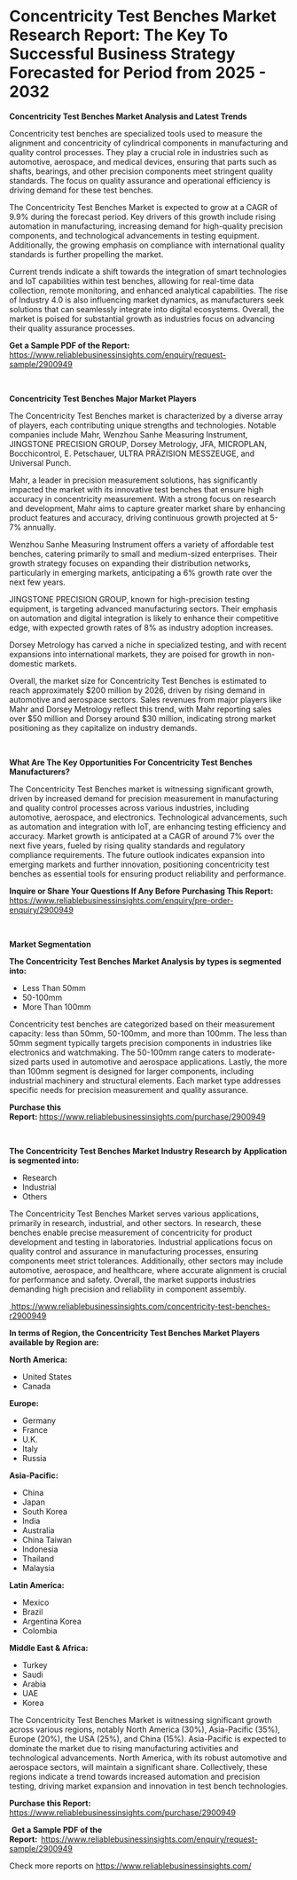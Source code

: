 <p><h1>Concentricity Test Benches Market Research Report: The Key To Successful Business Strategy Forecasted for Period from 2025 - 2032</h1></p><p><strong>Concentricity Test Benches Market Analysis and Latest Trends</strong></p>
<p><p>Concentricity test benches are specialized tools used to measure the alignment and concentricity of cylindrical components in manufacturing and quality control processes. They play a crucial role in industries such as automotive, aerospace, and medical devices, ensuring that parts such as shafts, bearings, and other precision components meet stringent quality standards. The focus on quality assurance and operational efficiency is driving demand for these test benches.</p><p>The Concentricity Test Benches Market is expected to grow at a CAGR of 9.9% during the forecast period. Key drivers of this growth include rising automation in manufacturing, increasing demand for high-quality precision components, and technological advancements in testing equipment. Additionally, the growing emphasis on compliance with international quality standards is further propelling the market.</p><p>Current trends indicate a shift towards the integration of smart technologies and IoT capabilities within test benches, allowing for real-time data collection, remote monitoring, and enhanced analytical capabilities. The rise of Industry 4.0 is also influencing market dynamics, as manufacturers seek solutions that can seamlessly integrate into digital ecosystems. Overall, the market is poised for substantial growth as industries focus on advancing their quality assurance processes.</p></p>
<p><strong>Get a Sample PDF of the Report:&nbsp;</strong> <a href="https://www.reliablebusinessinsights.com/enquiry/request-sample/2900949?utm_campaign=3086&utm_medium=2&utm_source=Github&utm_content=ia&utm_term=16032025&utm_id=concentricity-test-benches">https://www.reliablebusinessinsights.com/enquiry/request-sample/2900949</a></p>
<p>&nbsp;</p>
<p><strong>Concentricity Test Benches Major Market Players</strong></p>
<p><p>The Concentricity Test Benches market is characterized by a diverse array of players, each contributing unique strengths and technologies. Notable companies include Mahr, Wenzhou Sanhe Measuring Instrument, JINGSTONE PRECISION GROUP, Dorsey Metrology, JFA, MICROPLAN, Bocchicontrol, E. Petschauer, ULTRA PRÄZISION MESSZEUGE, and Universal Punch.</p><p>Mahr, a leader in precision measurement solutions, has significantly impacted the market with its innovative test benches that ensure high accuracy in concentricity measurement. With a strong focus on research and development, Mahr aims to capture greater market share by enhancing product features and accuracy, driving continuous growth projected at 5-7% annually.</p><p>Wenzhou Sanhe Measuring Instrument offers a variety of affordable test benches, catering primarily to small and medium-sized enterprises. Their growth strategy focuses on expanding their distribution networks, particularly in emerging markets, anticipating a 6% growth rate over the next few years.</p><p>JINGSTONE PRECISION GROUP, known for high-precision testing equipment, is targeting advanced manufacturing sectors. Their emphasis on automation and digital integration is likely to enhance their competitive edge, with expected growth rates of 8% as industry adoption increases.</p><p>Dorsey Metrology has carved a niche in specialized testing, and with recent expansions into international markets, they are poised for growth in non-domestic markets.</p><p>Overall, the market size for Concentricity Test Benches is estimated to reach approximately $200 million by 2026, driven by rising demand in automotive and aerospace sectors. Sales revenues from major players like Mahr and Dorsey Metrology reflect this trend, with Mahr reporting sales over $50 million and Dorsey around $30 million, indicating strong market positioning as they capitalize on industry demands.</p></p>
<p>&nbsp;</p>
<p><strong>What Are The Key Opportunities For Concentricity Test Benches Manufacturers?</strong></p>
<p><p>The Concentricity Test Benches market is witnessing significant growth, driven by increased demand for precision measurement in manufacturing and quality control processes across various industries, including automotive, aerospace, and electronics. Technological advancements, such as automation and integration with IoT, are enhancing testing efficiency and accuracy. Market growth is anticipated at a CAGR of around 7% over the next five years, fueled by rising quality standards and regulatory compliance requirements. The future outlook indicates expansion into emerging markets and further innovation, positioning concentricity test benches as essential tools for ensuring product reliability and performance.</p></p>
<p><strong>Inquire or Share Your Questions If Any Before Purchasing This Report:</strong> <a href="https://www.reliablebusinessinsights.com/enquiry/pre-order-enquiry/2900949?utm_campaign=3086&utm_medium=2&utm_source=Github&utm_content=ia&utm_term=16032025&utm_id=concentricity-test-benches">https://www.reliablebusinessinsights.com/enquiry/pre-order-enquiry/2900949</a></p>
<p>&nbsp;</p>
<p><strong>Market Segmentation</strong></p>
<p><strong>The Concentricity Test Benches Market Analysis by types is segmented into:</strong></p>
<p><ul><li>Less Than 50mm</li><li>50-100mm</li><li>More Than 100mm</li></ul></p>
<p><p>Concentricity test benches are categorized based on their measurement capacity: less than 50mm, 50-100mm, and more than 100mm. The less than 50mm segment typically targets precision components in industries like electronics and watchmaking. The 50-100mm range caters to moderate-sized parts used in automotive and aerospace applications. Lastly, the more than 100mm segment is designed for larger components, including industrial machinery and structural elements. Each market type addresses specific needs for precision measurement and quality assurance.</p></p>
<p><strong>Purchase this Report:&nbsp;</strong><a href="https://www.reliablebusinessinsights.com/purchase/2900949?utm_campaign=3086&utm_medium=2&utm_source=Github&utm_content=ia&utm_term=16032025&utm_id=concentricity-test-benches">https://www.reliablebusinessinsights.com/purchase/2900949</a></p>
<p>&nbsp;</p>
<p><strong>The Concentricity Test Benches Market Industry Research by Application is segmented into:</strong></p>
<p><ul><li>Research</li><li>Industrial</li><li>Others</li></ul></p>
<p><p>The Concentricity Test Benches Market serves various applications, primarily in research, industrial, and other sectors. In research, these benches enable precise measurement of concentricity for product development and testing in laboratories. Industrial applications focus on quality control and assurance in manufacturing processes, ensuring components meet strict tolerances. Additionally, other sectors may include automotive, aerospace, and healthcare, where accurate alignment is crucial for performance and safety. Overall, the market supports industries demanding high precision and reliability in component assembly.</p></p>
<p><a href="https://www.reliablebusinessinsights.com/concentricity-test-benches-r2900949?utm_campaign=3086&utm_medium=2&utm_source=Github&utm_content=ia&utm_term=16032025&utm_id=concentricity-test-benches">&nbsp;https://www.reliablebusinessinsights.com/concentricity-test-benches-r2900949</a></p>
<p><strong>In terms of Region, the Concentricity Test Benches Market Players available by Region are:</strong></p>
<p>
    <p> <strong> North America: </strong>
        <ul>
            <li>United States</li>
            <li>Canada</li>
        </ul>
        </p> 
    <p> <strong> Europe: </strong>
        <ul>
            <li>Germany</li>
            <li>France</li>
            <li>U.K.</li>
            <li>Italy</li>
            <li>Russia</li>
        </ul>
        </p> 
    <p> <strong> Asia-Pacific: </strong>
        <ul>
            <li>China</li>
            <li>Japan</li>
            <li>South Korea</li>
            <li>India</li>
            <li>Australia</li>
            <li>China Taiwan</li>
            <li>Indonesia</li>
            <li>Thailand</li>
            <li>Malaysia</li>
        </ul>
        </p> 
    <p> <strong> Latin America: </strong>
        <ul>
            <li>Mexico</li>
            <li>Brazil</li>
            <li>Argentina Korea</li>
            <li>Colombia</li>
        </ul>
        </p> 
    <p> <strong> Middle East & Africa: </strong>
        <ul>
            <li>Turkey</li>
            <li>Saudi</li>
            <li>Arabia</li>
            <li>UAE</li>
            <li>Korea</li>
        </ul>
    </p>
    </p>
<p><p>The Concentricity Test Benches Market is witnessing significant growth across various regions, notably North America (30%), Asia-Pacific (35%), Europe (20%), the USA (25%), and China (15%). Asia-Pacific is expected to dominate the market due to rising manufacturing activities and technological advancements. North America, with its robust automotive and aerospace sectors, will maintain a significant share. Collectively, these regions indicate a trend towards increased automation and precision testing, driving market expansion and innovation in test bench technologies.</p></p>
<p><strong>Purchase this Report: </strong><a href="https://www.reliablebusinessinsights.com/purchase/2900949?utm_campaign=3086&utm_medium=2&utm_source=Github&utm_content=ia&utm_term=16032025&utm_id=concentricity-test-benches">https://www.reliablebusinessinsights.com/purchase/2900949</a></p>
<p>&nbsp;<strong>Get a Sample PDF of the Report:&nbsp;&nbsp;</strong><a href="https://www.reliablebusinessinsights.com/enquiry/request-sample/2900949?utm_campaign=3086&utm_medium=2&utm_source=Github&utm_content=ia&utm_term=16032025&utm_id=concentricity-test-benches">https://www.reliablebusinessinsights.com/enquiry/request-sample/2900949</a></p>
<p><strong></strong></p>
<p>Check more reports on <a href="https://www.reliablebusinessinsights.com/?utm_campaign=3086&utm_medium=2&utm_source=Github&utm_content=ia&utm_term=16032025&utm_id=concentricity-test-benches">https://www.reliablebusinessinsights.com/</a></p>